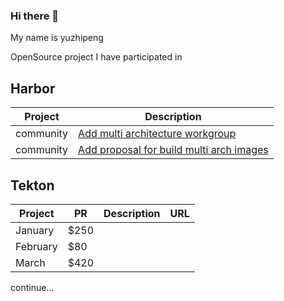 ### Hi there 👋

My name is yuzhipeng

OpenSource project I have participated in


## Harbor
| Project      | Description                                                                                |
|--------------|--------------------------------------------------------------------------------------------|
| community    | [Add multi architecture workgroup](https://github.com/goharbor/community/pull/157)         |
| community    | [Add proposal for build multi arch images](https://github.com/goharbor/community/pull/159) |


## Tekton

| Project    | PR | Description| URL |
| -------- | ------- |--|--|
| January  | $250    |||
| February | $80     |||
| March    | $420    |||





continue...

<!--
**yuzp1996/yuzp1996** is a ✨ _special_ ✨ repository because its `README.md` (this file) appears on your GitHub profile.

Here are some ideas to get you started:

- 🔭 I’m currently working on ...
- 🌱 I’m currently learning ...
- 👯 I’m looking to collaborate on ...
- 🤔 I’m looking for help with ...
- 💬 Ask me about ...
- 📫 How to reach me: ...
- 😄 Pronouns: ...
- ⚡ Fun fact: ...
-->
